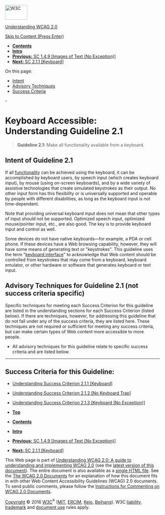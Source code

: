 [<img src="https://www.w3.org/StyleSheets/TR/2016/logos/W3C" alt="W3C" width="72" height="48" />](http://www.w3.org/)

[Understanding WCAG 2.0](Overview.html)

[Skip to Content (Press Enter)](#maincontent)

<span id="top"></span>

-   **[Contents](Overview.html#contents "Table of Contents")**
-   **[Intro](intro.html "Introduction to Understanding WCAG 2.0")**
-   [**Previous:** SC 1.4.9 \[Images of Text (No Exception)\]](visual-audio-contrast-text-images.html "Understanding SC  1.4.9 [Images of Text (No Exception)]")
-   [**Next:** SC 2.1.1 \[Keyboard\]](keyboard-operation-keyboard-operable.html "Understanding SC  2.1.1 [Keyboard]")

On this page:

-   [Intent](#keyboard-operation)
-   [Advisory Techniques](#keyboard-operation)
-   [Success Criteria](#keyboard-operation-sc)

<span id="maincontent">-</span>

<span id="keyboard-operation"></span> **Keyboard Accessible**<span class="screenreader">:</span> Understanding Guideline 2.1
============================================================================================================================

> **Guideline 2.1:** Make all functionality available from a keyboard.

<span id="keyboard-operation-intent"></span> Intent of Guideline 2.1
--------------------------------------------------------------------

If all <a href="http://www.w3.org/TR/2008/REC-WCAG20-20081211/#functiondef" class="gl-ref">functionality</a> can be achieved using the keyboard, it can be accomplished by keyboard users, by speech input (which creates keyboard input), by mouse (using on-screen keyboards), and by a wide variety of assistive technologies that create simulated keystrokes as their output. No other input form has this flexibility or is universally supported and operable by people with different disabilities, as long as the keyboard input is not time-dependent.

Note that providing universal keyboard input does not mean that other types of input should not be supported. Optimized speech input, optimized mouse/pointer input, etc., are also good. The key is to provide keyboard input and control as well.

Some devices do not have native keyboards—for example, a PDA or cell phone. If these devices have a Web browsing capability, however, they will have some means of generating text or "keystrokes". This guideline uses the term "<a href="http://www.w3.org/TR/2008/REC-WCAG20-20081211/#keybrd-interfacedef" class="gl-ref">keyboard interface</a>" to acknowledge that Web content should be controlled from keystrokes that may come from a keyboard, keyboard emulator, or other hardware or software that generates keyboard or text input.

<span id="keyboard-operation-advisory"></span> Advisory Techniques for Guideline 2.1 (not success criteria specific)
--------------------------------------------------------------------------------------------------------------------

Specific techniques for meeting each Success Criterion for this guideline are listed in the understanding sections for each Success Criterion (listed below). If there are techniques, however, for addressing this guideline that do not fall under any of the success criteria, they are listed here. These techniques are not required or sufficient for meeting any success criteria, but can make certain types of Web content more accessible to more people.

-   All advisory techniques for this guideline relate to specific success criteria and are listed below.

------------------------------------------------------------------------

Success Criteria for this Guideline:
------------------------------------

-   [Understanding Success Criterion 2.1.1 \[Keyboard\]](keyboard-operation-keyboard-operable.html)
-   [Understanding Success Criterion 2.1.2 \[No Keyboard Trap\]](keyboard-operation-trapping.html)
-   [Understanding Success Criterion 2.1.3 \[Keyboard (No Exception)\]](keyboard-operation-all-funcs.html)

-   **[Top](#top)**
-   **[Contents](Overview.html#contents "Table of Contents")**
-   **[Intro](intro.html "Introduction to Understanding WCAG 2.0")**
-   [**Previous:** SC 1.4.9 \[Images of Text (No Exception)\]](visual-audio-contrast-text-images.html "Understanding SC  1.4.9 [Images of Text (No Exception)]")
-   [**Next:** SC 2.1.1 \[Keyboard\]](keyboard-operation-keyboard-operable.html "Understanding SC  2.1.1 [Keyboard]")

This Web page is part of [Understanding WCAG 2.0: A guide to understanding and implementing WCAG 2.0](Overview.html) (see the [latest version of this document](http://www.w3.org/TR/UNDERSTANDING-WCAG20/keyboard-operation.html)). The entire document is also available as a [single HTML file](complete.html). See the [The WCAG 2.0 Documents](http://www.w3.org/WAI/intro/wcag20) for an explanation of how this document fits in with other Web Content Accessibility Guidelines (WCAG) 2.0 documents. To send public comments, please follow the [Instructions for Commenting on WCAG 2.0 Documents](http://www.w3.org/WAI/WCAG20/comments/).

[Copyright](http://www.w3.org/Consortium/Legal/ipr-notice#Copyright) © 2016 [W3C](http://www.w3.org/)<sup>®</sup> ([MIT](http://www.csail.mit.edu/), [ERCIM](http://www.ercim.eu/), [Keio](http://www.keio.ac.jp/), [Beihang](http://ev.buaa.edu.cn/)). W3C [liability](http://www.w3.org/Consortium/Legal/ipr-notice#Legal_Disclaimer), [trademark](http://www.w3.org/Consortium/Legal/ipr-notice#W3C_Trademarks) and [document use](http://www.w3.org/Consortium/Legal/copyright-documents) rules apply.
